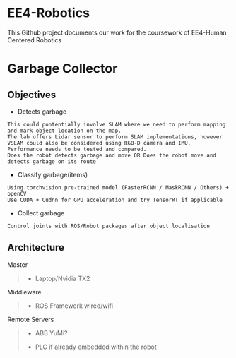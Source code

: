# EE4-Robotics
This Github project documents our work for the coursework of EE4-Human Centered Robotics 

# Garbage Collector
## Objectives
* Detects garbage </n>
```shell
This could pontentially involve SLAM where we need to perform mapping and mark object location on the map.
The lab offers Lidar sensor to perform SLAM implementations, however VSLAM could also be considered using RGB-D camera and IMU.
Performance needs to be tested and compared.
Does the robot detects garbage and move OR Does the robot move and detects garbage on its route

```
* Classify garbage(items) </n>
```shell
Using torchvision pre-trained model (FasterRCNN / MaskRCNN / Others) + openCV
Use CUDA + Cudnn for GPU acceleration and try TensorRT if applicable
```
* Collect garbage </n>
```shell
Control joints with ROS/Robot packages after object localisation
```
</n> 

## Architecture
Master
> * Laptop/Nvidia TX2

Middleware
> * ROS Framework wired/wifi

Remote Servers
> * ABB YuMi?
>
> * PLC if already embedded within the robot
